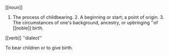 [[noun]]
1. The process of childbearing. 2. A beginning or start; a point of origin. 3. The circumstances of one's background, ancestry, or upbringing ''of [[noble]] birth.

[[verb]] ''dialect''

To bear children or to give birth.